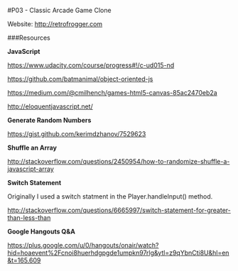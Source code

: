 #P03 - Classic Arcade Game Clone

Website: http://retrofrogger.com

###Resources

**JavaScript**

https://www.udacity.com/course/progress#!/c-ud015-nd

https://github.com/batmanimal/object-oriented-js

https://medium.com/@cmilhench/games-html5-canvas-85ac2470eb2a

http://eloquentjavascript.net/

**Generate Random Numbers**

https://gist.github.com/kerimdzhanov/7529623

**Shuffle an Array**

http://stackoverflow.com/questions/2450954/how-to-randomize-shuffle-a-javascript-array

**Switch Statement**

Originally I used a switch statment in the Player.handleInput() method.

http://stackoverflow.com/questions/6665997/switch-statement-for-greater-than-less-than

**Google Hangouts Q&A**

https://plus.google.com/u/0/hangouts/onair/watch?hid=hoaevent%2Fcnoi8huerhdgpgde1umpkn97rlg&ytl=z9qYbnCti8U&hl=en&t=165.609